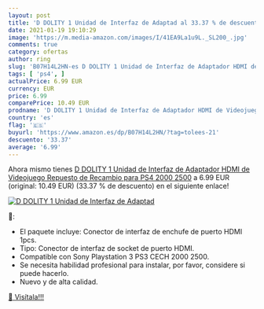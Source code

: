 ```yaml
---
layout: post
title: 'D DOLITY 1 Unidad de Interfaz de Adaptad al 33.37 % de descuento'
date: 2021-01-19 19:10:29
image: 'https://m.media-amazon.com/images/I/41EA9La1u9L._SL200_.jpg'
comments: true
category: ofertas
author: ring
slug: 'B07H14L2HN-es D DOLITY 1 Unidad de Interfaz de Adaptador HDMI de...'
tags: [ 'ps4', ]
actualPrice: 6.99 EUR
currency: EUR
price: 6.99
comparePrice: 10.49 EUR
prodname: 'D DOLITY 1 Unidad de Interfaz de Adaptador HDMI de Videojuego Repuesto de Recambio para PS4 2000 2500'
country: 'es'
flag: '🇪🇸'
buyurl: 'https://www.amazon.es/dp/B07H14L2HN/?tag=tolees-21'
descuento: '33.37'
average: '6.99'
---
```


Ahora mismo tienes [D DOLITY 1 Unidad de Interfaz de Adaptador HDMI de Videojuego Repuesto de Recambio para PS4 2000 2500](https://www.amazon.es/dp/B07H14L2HN/?tag=tolees-21) a 6.99 EUR (original: 10.49 EUR) (33.37 %  de descuento) en el siguiente enlace!

[![D DOLITY 1 Unidad de Interfaz de Adaptad](https://m.media-amazon.com/images/I/41EA9La1u9L._SL200_.jpg)](https://www.amazon.es/dp/B07H14L2HN/?tag=tolees-21)

🔎:

- El paquete incluye: Conector de interfaz de enchufe de puerto HDMI 1pcs.
- Tipo: Conector de interfaz de socket de puerto HDMI.
- Compatible con Sony Playstation 3 PS3 CECH 2000 2500.
- Se necesita habilidad profesional para instalar, por favor, considere si puede hacerlo.
- Nuevo y de alta calidad.

[🛒 Visítala!!!](https://www.amazon.es/dp/B07H14L2HN/?tag=tolees-21)
